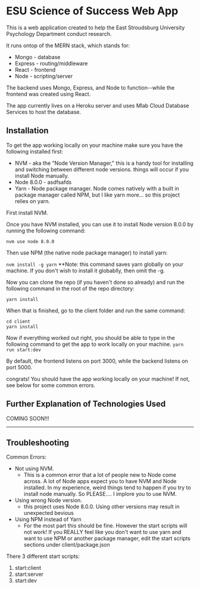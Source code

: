 <h1>ESU Science of Success Web App</h1>


This is a web application created to help the East Stroudsburg University Psychology Department conduct research.

It runs ontop of the MERN stack, which stands for:
* Mongo - database 
* Express - routing/middleware
* React - frontend 
* Node - scripting/server 

The backend uses Mongo, Express, and Node to function--while the frontend was created using React.

The app currently lives on a Heroku server and uses Mlab Cloud Database Services to host the database.

<h2>Installation</h2>

To get the app working locally on your machine make sure you have the following installed first:

* NVM - aka the "Node Version Manager," this is a handy tool for installing and switching between different node versions. things will occur if you install Node manually.
* Node 8.0.0 - asdfsafds
* Yarn - Node package manager. Node comes natively with a built in package manager called NPM, but I like yarn more... so this project relies on yarn.

First install NVM.

Once you have NVM installed, you can use it to install Node version 8.0.0 by running the following command:

`nvm use node 8.0.0`

Then use NPM (the native node package manager) to install yarn:

`nvm install -g yarn` **Note: this command saves yarn globally on your machine. If you don't wish to install it globablly, then omit the -g.

Now you can clone the repo (if you haven't done so already) and run the following command in the root of the repo directory:

`yarn install`

When that is finished, go to the client folder and run the same command:

```
cd client
yarn install
``` 

Now if everything worked out right, you should be able to type in the following command to get the app to work locally on your machine.
`yarn run start:dev`

By default, the frontend listens on port 3000, while the backend listens on port 5000.

congrats! You should have the app working locally on your machine! If not, see below for some common errors.

<h2>Further Explanation of Technologies Used</h2>
COMING SOON!!!

<hr>

<h2>Troubleshooting</h2>
Common Errors:

* Not using NVM.
  * This is a common error that a lot of people new to Node come across. A lot of Node apps expect you to have NVM and Node installed. In my experience, weird things tend to happen if you try to install node manually. So PLEASE.... I implore you to use NVM.
* Using wrong Node version.
  * this project uses Node 8.0.0. Using other versions may result in unexpected bevious
* Using NPM instead of Yarn
  * For the most part this should be fine. However the start scripts will not work! If you REALLY feel like you don't want to use yarn and want to use NPM or another package manager, edit the start scripts sections under client/package.json


There 3 different start scripts:
1. start:client
2. start:server
3. start:dev

